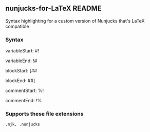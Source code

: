## nunjucks-for-LaTeX README

Syntax highlighting for a custom version of Nunjucks that's LaTeX compatible

### Syntax

variableStart: #!

variableEnd: !#

blockStart: [##

blockEnd: ##]

commentStart: %!

commentEnd: !%

### Supports these file extensions
```
.njk, .nunjucks


